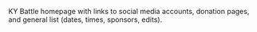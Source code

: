 KY Battle homepage with links to social media accounts, donation pages, 
and general list (dates, times, sponsors, edits).
